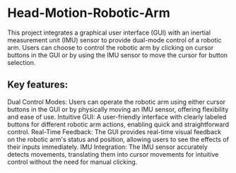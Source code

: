 # Head-Motion-Robotic-Arm

This project integrates a graphical user interface (GUI) with an inertial measurement unit (IMU) sensor to provide dual-mode control of a robotic arm. Users can choose to control the robotic arm by clicking on cursor buttons in the GUI or by using the IMU sensor to move the cursor for button selection. 

## Key features:
Dual Control Modes: Users can operate the robotic arm using either cursor buttons in the GUI or by physically moving an IMU sensor, offering flexibility and ease of use.
Intuitive GUI: A user-friendly interface with clearly labeled buttons for different robotic arm actions, enabling quick and straightforward control.
Real-Time Feedback: The GUI provides real-time visual feedback on the robotic arm's status and position, allowing users to see the effects of their inputs immediately.
IMU Integration: The IMU sensor accurately detects movements, translating them into cursor movements for intuitive control without the need for manual clicking.
